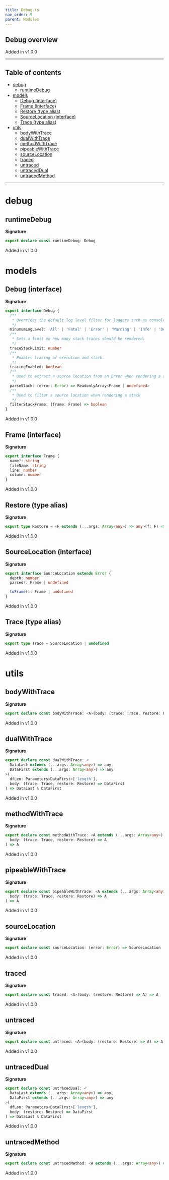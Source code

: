 ```yaml
---
title: Debug.ts
nav_order: 9
parent: Modules
---
```


## Debug overview

Added in v1.0.0

---

<h2 class="text-delta">Table of contents</h2>

- [debug](#debug)
  - [runtimeDebug](#runtimedebug)
- [models](#models)
  - [Debug (interface)](#debug-interface)
  - [Frame (interface)](#frame-interface)
  - [Restore (type alias)](#restore-type-alias)
  - [SourceLocation (interface)](#sourcelocation-interface)
  - [Trace (type alias)](#trace-type-alias)
- [utils](#utils)
  - [bodyWithTrace](#bodywithtrace)
  - [dualWithTrace](#dualwithtrace)
  - [methodWithTrace](#methodwithtrace)
  - [pipeableWithTrace](#pipeablewithtrace)
  - [sourceLocation](#sourcelocation)
  - [traced](#traced)
  - [untraced](#untraced)
  - [untracedDual](#untraceddual)
  - [untracedMethod](#untracedmethod)

---

# debug

## runtimeDebug

**Signature**

```ts
export declare const runtimeDebug: Debug
```

Added in v1.0.0

# models

## Debug (interface)

**Signature**

```ts
export interface Debug {
  /**
   * Overrides the default log level filter for loggers such as console.
   */
  minumumLogLevel: 'All' | 'Fatal' | 'Error' | 'Warning' | 'Info' | 'Debug' | 'Trace' | 'None'
  /**
   * Sets a limit on how many stack traces should be rendered.
   */
  traceStackLimit: number
  /**
   * Enables tracing of execution and stack.
   */
  tracingEnabled: boolean
  /**
   * Used to extract a source location from an Error when rendering a stack
   */
  parseStack: (error: Error) => ReadonlyArray<Frame | undefined>
  /**
   * Used to filter a source location when rendering a stack
   */
  filterStackFrame: (frame: Frame) => boolean
}
```

Added in v1.0.0

## Frame (interface)

**Signature**

```ts
export interface Frame {
  name?: string
  fileName: string
  line: number
  column: number
}
```

Added in v1.0.0

## Restore (type alias)

**Signature**

```ts
export type Restore = <F extends (...args: Array<any>) => any>(f: F) => F
```

Added in v1.0.0

## SourceLocation (interface)

**Signature**

```ts
export interface SourceLocation extends Error {
  depth: number
  parsed?: Frame | undefined

  toFrame(): Frame | undefined
}
```

Added in v1.0.0

## Trace (type alias)

**Signature**

```ts
export type Trace = SourceLocation | undefined
```

Added in v1.0.0

# utils

## bodyWithTrace

**Signature**

```ts
export declare const bodyWithTrace: <A>(body: (trace: Trace, restore: Restore) => A) => A
```

Added in v1.0.0

## dualWithTrace

**Signature**

```ts
export declare const dualWithTrace: <
  DataLast extends (...args: Array<any>) => any,
  DataFirst extends (...args: Array<any>) => any
>(
  dfLen: Parameters<DataFirst>['length'],
  body: (trace: Trace, restore: Restore) => DataFirst
) => DataLast & DataFirst
```

Added in v1.0.0

## methodWithTrace

**Signature**

```ts
export declare const methodWithTrace: <A extends (...args: Array<any>) => any>(
  body: (trace: Trace, restore: Restore) => A
) => A
```

Added in v1.0.0

## pipeableWithTrace

**Signature**

```ts
export declare const pipeableWithTrace: <A extends (...args: Array<any>) => any>(
  body: (trace: Trace, restore: Restore) => A
) => A
```

Added in v1.0.0

## sourceLocation

**Signature**

```ts
export declare const sourceLocation: (error: Error) => SourceLocation
```

Added in v1.0.0

## traced

**Signature**

```ts
export declare const traced: <A>(body: (restore: Restore) => A) => A
```

Added in v1.0.0

## untraced

**Signature**

```ts
export declare const untraced: <A>(body: (restore: Restore) => A) => A
```

Added in v1.0.0

## untracedDual

**Signature**

```ts
export declare const untracedDual: <
  DataLast extends (...args: Array<any>) => any,
  DataFirst extends (...args: Array<any>) => any
>(
  dfLen: Parameters<DataFirst>['length'],
  body: (restore: Restore) => DataFirst
) => DataLast & DataFirst
```

Added in v1.0.0

## untracedMethod

**Signature**

```ts
export declare const untracedMethod: <A extends (...args: Array<any>) => any>(body: (restore: Restore) => A) => A
```

Added in v1.0.0

